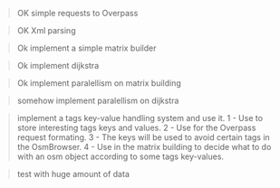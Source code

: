 > OK simple requests to Overpass

> OK Xml parsing

> Ok implement a simple matrix builder

> Ok implement dijkstra

> Ok implement paralellism on matrix building

> somehow implement paralellism on dijkstra

> implement a tags key-value handling system and use it.
	1 - Use to store interesting tags keys and values.
	2 - Use for the Overpass request formating.
	3 - The keys will be used to avoid certain tags in the OsmBrowser.
	4 - Use in the matrix building to decide what to do with an osm object according to some tags key-values.

> test with huge amount of data
